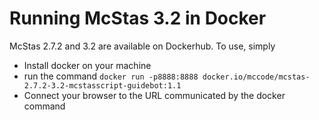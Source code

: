 # Running McStas 3.2 in Docker

McStas 2.7.2 and 3.2 are available on Dockerhub. To use, simply

* Install docker on your machine
* run the command
```docker run -p8888:8888 docker.io/mccode/mcstas-2.7.2-3.2-mcstasscript-guidebot:1.1```
* Connect your browser to the URL communicated by the docker command

